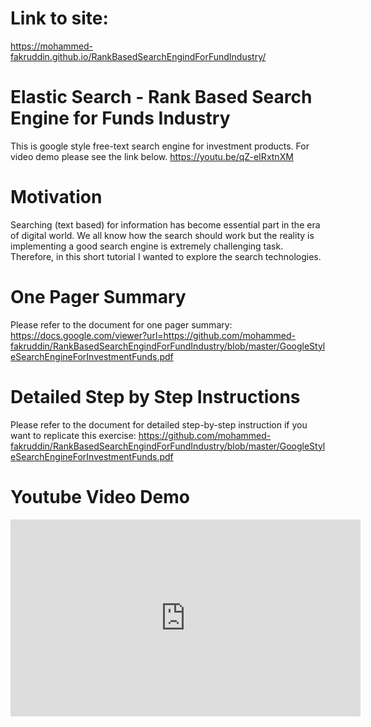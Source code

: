 # Link to site:

https://mohammed-fakruddin.github.io/RankBasedSearchEngindForFundIndustry/

# Elastic Search - Rank Based Search Engine for Funds Industry
This is google style free-text search engine for investment products. For video demo please see the link below.
https://youtu.be/qZ-eIRxtnXM
# Motivation
Searching (text based) for information has become essential part in the era of digital world. We all know how the search should work but the reality is implementing a good search engine is extremely challenging task. Therefore, in this short tutorial I wanted to explore the search technologies.​
# One Pager Summary
Please refer to the document for one pager summary: 
https://docs.google.com/viewer?url=https://github.com/mohammed-fakruddin/RankBasedSearchEngindForFundIndustry/blob/master/GoogleStyleSearchEngineForInvestmentFunds.pdf
# Detailed Step by Step Instructions
Please refer to the document for detailed step-by-step instruction if you want to replicate this exercise: 
https://github.com/mohammed-fakruddin/RankBasedSearchEngindForFundIndustry/blob/master/GoogleStyleSearchEngineForInvestmentFunds.pdf
# Youtube Video Demo
<iframe width="560" height="315" src="https://www.youtube.com/embed/qZ-eIRxtnXM" frameborder="0" seamless scrolling="no"></iframe>
